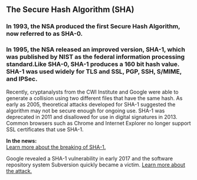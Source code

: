 ## The Secure Hash Algorithm (SHA)

### In 1993, the NSA produced the first Secure Hash Algorithm, now referred to as SHA-0.  

### In 1995, the NSA released an improved version, SHA-1, which was published by NIST as the federal information processing standard.Like SHA-0, SHA-1 produces a 160 bit hash value.  SHA-1 was used widely for TLS and SSL, PGP, SSH, S/MIME, and IPSec.
 

Recently, cryptanalysts from the CWI Institute and Google were able to generate a collision using two different files that have the same hash. As early as 2005, theoretical attacks developed for SHA-1 suggested the algorithm may not be secure enough for ongoing use.   SHA-1 was deprecated in 2011 and disallowed for use in digital signatures in 2013. Common browsers such as Chrome and Internet Explorer no longer support SSL certificates that use SHA-1.


**In the news:**  
[Learn more about the breaking of SHA-1.](http://hackaday.com/2017/02/23/shattered-sha-1-is-broken/)

Google revealed a SHA-1 vulnerability in early 2017 and the software repository system Subversion quickly became a victim. [Learn more about the attack.](https://www.bleepingcomputer.com/news/security/sha1-collision-attack-makes-its-first-victim-subversion-repositories/)



